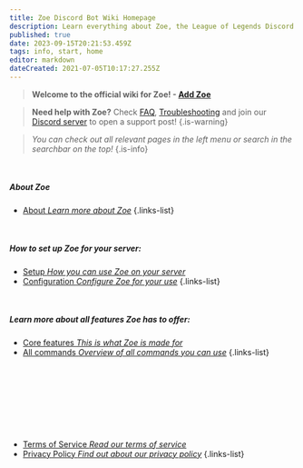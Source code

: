 ```yaml
---
title: Zoe Discord Bot Wiki Homepage
description: Learn everything about Zoe, the League of Legends Discord bot.
published: true
date: 2023-09-15T20:21:53.459Z
tags: info, start, home
editor: markdown
dateCreated: 2021-07-05T10:17:27.255Z
---
```






> **Welcome to the official wiki for Zoe!  - [**Add Zoe**](https://zoe-discord-bot.ch/invite.html)** 

> **Need help with Zoe?**  Check [FAQ](/en/faq), [Troubleshooting](/en/troubleshooting) and join our [Discord server](https://discord.gg/4Rxrzsxb7d) to open a support post!
> {.is-warning}

> *You can check out all relevant pages in the left menu or search in the searchbar on the top!*
> {.is-info}

<br>

##### About Zoe
- [<i class="mdi mdi-robot-excited-outline"></i> About *Learn more about Zoe*](/en/about)
{.links-list}

<br>

##### How to set up Zoe for your server:
- [<i class="mdi mdi-power"></i> Setup *How you can use Zoe on your server*](/en/setup)
- [<i class="mdi mdi-cog-outline"></i> Configuration *Configure Zoe for your use*](/en/Zoe-Configuration)
{.links-list}

<br>

##### Learn more about all features Zoe has to offer:
- [<i class="mdi mdi-diamond-stone"></i> Core features *This is what Zoe is made for*](/en/features)
- [<i class="mdi mdi-message-outline"></i> All commands *Overview of all commands you can use*](/en/commands)
{.links-list}

<br><br>
---
<br><br>

- [<i class="mdi mdi-shield-check-outline"></i> Terms of Service *Read our terms of service*](https://zoe-discord-bot.ch/terms-of-service.html)
- [<i class="mdi mdi-shield-lock-outline"></i> Privacy Policy *Find out about our privacy policy*](https://zoe-discord-bot.ch/privacy-policy.html)
{.links-list}
